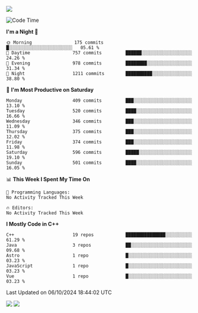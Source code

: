 ![](https://komarev.com/ghpvc/?username=lilpidgey&color=red)
<!--START_SECTION:waka-->
![Code Time](http://img.shields.io/badge/Code%20Time-1%2C491%20hrs%2018%20mins-blue)

**I'm a Night 🦉** 

```text
🌞 Morning                175 commits         █░░░░░░░░░░░░░░░░░░░░░░░░   05.61 % 
🌆 Daytime                757 commits         ██████░░░░░░░░░░░░░░░░░░░   24.26 % 
🌃 Evening                978 commits         ████████░░░░░░░░░░░░░░░░░   31.34 % 
🌙 Night                  1211 commits        ██████████░░░░░░░░░░░░░░░   38.80 % 
```
📅 **I'm Most Productive on Saturday** 

```text
Monday                   409 commits         ███░░░░░░░░░░░░░░░░░░░░░░   13.10 % 
Tuesday                  520 commits         ████░░░░░░░░░░░░░░░░░░░░░   16.66 % 
Wednesday                346 commits         ███░░░░░░░░░░░░░░░░░░░░░░   11.09 % 
Thursday                 375 commits         ███░░░░░░░░░░░░░░░░░░░░░░   12.02 % 
Friday                   374 commits         ███░░░░░░░░░░░░░░░░░░░░░░   11.98 % 
Saturday                 596 commits         █████░░░░░░░░░░░░░░░░░░░░   19.10 % 
Sunday                   501 commits         ████░░░░░░░░░░░░░░░░░░░░░   16.05 % 
```


📊 **This Week I Spent My Time On** 

```text
💬 Programming Languages: 
No Activity Tracked This Week

🔥 Editors: 
No Activity Tracked This Week
```

**I Mostly Code in C++** 

```text
C++                      19 repos            ███████████████░░░░░░░░░░   61.29 % 
Java                     3 repos             ██░░░░░░░░░░░░░░░░░░░░░░░   09.68 % 
Astro                    1 repo              █░░░░░░░░░░░░░░░░░░░░░░░░   03.23 % 
JavaScript               1 repo              █░░░░░░░░░░░░░░░░░░░░░░░░   03.23 % 
Vue                      1 repo              █░░░░░░░░░░░░░░░░░░░░░░░░   03.23 % 
```




 Last Updated on 06/10/2024 18:44:02 UTC
<!--END_SECTION:waka-->
![](https://hit.yhype.me/github/profile?user_id=42968544)
![](https://komarev.com/ghpvc/?lilpidgey)
